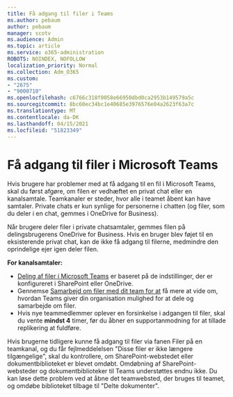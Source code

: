 ```yaml
---
title: Få adgang til filer i Teams
ms.author: pebaum
author: pebaum
manager: scotv
ms.audience: Admin
ms.topic: article
ms.service: o365-administration
ROBOTS: NOINDEX, NOFOLLOW
localization_priority: Normal
ms.collection: Adm_O365
ms.custom:
- "2675"
- "9000710"
ms.openlocfilehash: c6766c318f0058e66950dbd0ca2953b149579a5c
ms.sourcegitcommit: 8bc60ec34bc1e40685e3976576e04a2623f63a7c
ms.translationtype: MT
ms.contentlocale: da-DK
ms.lasthandoff: 04/15/2021
ms.locfileid: "51823349"
---
```

# <a name="accessing-files-in-microsoft-teams"></a>Få adgang til filer i Microsoft Teams

Hvis brugere har problemer med at få adgang til en fil i Microsoft Teams, skal du først afgøre, om filen er vedhæftet en privat chat eller en kanalsamtale. Teamkanaler er steder, hvor alle i teamet åbent kan have samtaler. Private chats er kun synlige for personerne i chatten (og filer, som du deler i en chat, gemmes i OneDrive for Business).

Når brugere deler filer i private chatsamtaler, gemmes filen på delingsbrugerens OneDrive for Business. Hvis en bruger blev føjet til en eksisterende privat chat, kan de ikke få adgang til filerne, medmindre den oprindelige ejer igen deler filen.    

**For kanalsamtaler:**

- [Deling af filer i Microsoft Teams](https://docs.microsoft.com/MicrosoftTeams/sharing-files-in-teams) er baseret på de indstillinger, der er konfigureret i SharePoint eller OneDrive. 
- Gennemse [Samarbejd om filer med dit team for at](https://support.office.com/article/Collaborate-on-files-with-your-Team-9b200289-dbac-4823-85bd-628a5c7bb0ae) få mere at vide om, hvordan Teams giver din organisation mulighed for at dele og samarbejde om filer. 
- Hvis nye teammedlemmer oplever en forsinkelse i adgangen til filer, skal du vente **mindst 4** timer, før du åbner en supportanmodning for at tillade replikering at fuldføre. 

Hvis brugerne tidligere kunne få adgang til filer via fanen Filer på en teamkanal, og du får fejlmeddelelsen "Disse filer er ikke længere tilgængelige", skal du kontrollere, om SharePoint-webstedet eller dokumentbiblioteket er blevet omdøbt. Omdøbning af SharePoint-websteder og dokumentbiblioteker til Teams understøttes endnu ikke. Du kan løse dette problem ved at åbne det teamwebsted, der bruges til teamet, og omdøbe biblioteket tilbage til "Delte dokumenter".